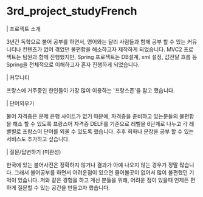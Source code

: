 # 3rd_project_studyFrench


| 프로젝트 소개

3년간 독학으로 불어 공부를 하면서, 영어와는 달리 사람들과 함께 공부 할 수 있는 커뮤니티나 컨텐츠가 없어
겪었던 불편함을 해소하고자 제작하게 되었습니다. MVC2 프로젝트는 팀원과 함께 진행했지만,
Spring 프로젝트는 DB설계, xml 설정, 값전달 흐름 등 Spring을 전체적으로 이해하고자 혼자 진행하게 되었습니다.

| 커뮤니티

프랑스에 거주중인 한인들이 가장 많이 이용하는 '프랑스존'을 참고 했습니다.

| 단어외우기 

불어 자격증은 문제 은행 사이트가 없기 때문에, 자격증을 준비하고 있는분들의 불편함을 해소 할 수 있도록
프랑스어 자격증 DELF를 기준으로 레벨을 6단계로 나누고 각 레벨별로 프랑스어 단어를 외울 수 있도록 했습니다.
추후 회화나 문장을 공부 할 수 있는 서비스도 추가하고 싶습니다.

| 질문/답변하기 (미완성)

한국에 있는 불어사전은 정확하지 않거나 결과가 아예 나오지 않는 경우가 정말 많습니다.
그래서 불어공부를 하면서 어려운점이 있으면 물어볼곳이 없어서 많이 불편했던 기억이 있습니다.
저와 같은 경험을 하고 계신 분들을 위해, 어려운 점이 있을때 언제든 편하게 질문할 수 있는 공간을 만들고자 했습니다.
